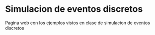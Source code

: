 # Simulacion de eventos discretos
Pagina web con los ejemplos vistos en clase de simulacion de eventos discretos
